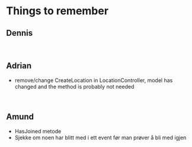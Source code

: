 # Things to remember

## Dennis

<br />

## Adrian
 - remove/change CreateLocation in LocationController, model has changed and the method is probably not needed

<br />

## Amund

- HasJoined metode
- Sjekke om noen har blitt med i ett event før man prøver å bli med igjen
